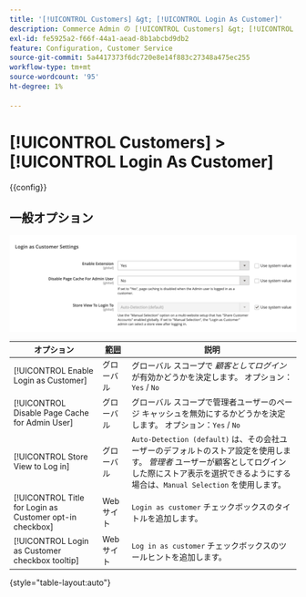 ```yaml
---
title: '[!UICONTROL Customers] &gt; [!UICONTROL Login As Customer]'
description: Commerce Admin の [!UICONTROL Customers] &gt; [!UICONTROL Login As Customer] ページで設定を確認します。
exl-id: fe5925a2-f66f-44a1-aead-8b1abcbd9db2
feature: Configuration, Customer Service
source-git-commit: 5a4417373f6dc720e8e14f883c27348a475ec255
workflow-type: tm+mt
source-wordcount: '95'
ht-degree: 1%

---
```


# [!UICONTROL Customers] > [!UICONTROL Login As Customer]

{{config}}

## 一般オプション

![ 顧客としてログイン – 一般オプション ](./assets/login-as-customer.png)<!-- zoom -->

<!-- [Login As Customer - General Options](https://experienceleague.adobe.com/ja/docs/commerce-admin/customers/customer-accounts/manage/login-as-customer) -->

| オプション | [ 範囲 ](../../getting-started/websites-stores-views.md#scope-settings) | 説明 |
|-- | -- | -- |
| [!UICONTROL Enable Login as Customer] | グローバル | グローバル スコープで _顧客としてログイン_ が有効かどうかを決定します。 オプション：`Yes` / `No` |
| [!UICONTROL Disable Page Cache for Admin User] | グローバル | グローバル スコープで管理者ユーザーのページ キャッシュを無効にするかどうかを決定します。 オプション：`Yes` / `No` |
| [!UICONTROL Store View to Log in] | グローバル | `Auto-Detection (default)` は、その会社ユーザーのデフォルトのストア設定を使用します。 _管理者_ ユーザーが顧客としてログインした際にストア表示を選択できるようにする場合は、`Manual Selection` を使用します。 |
| [!UICONTROL Title for Login as Customer opt-in checkbox] | Web サイト | `Login as customer` チェックボックスのタイトルを追加します。 |
| [!UICONTROL Login as Customer checkbox tooltip] | Web サイト | `Log in as customer` チェックボックスのツールヒントを追加します。 |

{style="table-layout:auto"}
